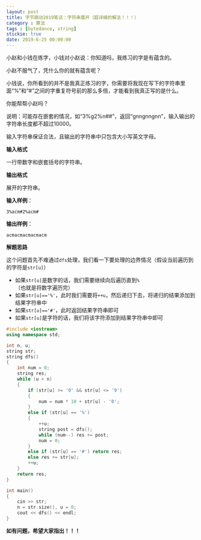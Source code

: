 ```yaml
---
layout: post
title: 字节跳动2019笔试：字符串展开（超详细的解法！！！）
category : 算法
tags : [bytedance, string]
stickie: true
date: 2019-6-25 00:00:00
---
```


小赵和小钱在练字，小钱对小赵说：你知道吗，我练习的字是有蕴含的。

小赵不服气了，凭什么你的就有蕴含呢？

小钱说，你所看到的并不是我真正练习的字，你需要将我现在写下的字符串里面“%”和“#”之间的字重复符号前的那么多倍，才能看到我真正写的是什么。

你能帮帮小赵吗？

说明：可能存在嵌套的情况，如“3%g2%n##”，返回“gnngnngnn”，输入输出的字符串长度都不超过10000。

输入字符串保证合法，且输出的字符串中只包含大小写英文字母。

**输入格式**

一行带数字和嵌套括号的字符串。

**输出格式**

展开的字符串。

**输入样例**：

```
3%acm#2%acm#
```

**输出样例**：

```
acmacmacmacmacm
```

**解题思路**

这个问题首先不难通过`dfs`处理，我们看一下要处理的边界情况（假设当前遍历到的字符是`str[u]`）

- 如果`str[u]`是数字的话，我们需要继续向后遍历直到`%`（也就是将数字遍历完）
- 如果`str[u]=='%'`，此时我们需要将`++u`，然后递归下去，将递归的结果添加到结果字符串中
- 如果`str[u]=='#'`，此时返回结果字符串即可
- 如果`str[u]`是字符的话，我们将该字符添加到结果字符串中即可

```cpp
#include <iostream>
using namespace std;

int n, u;
string str;
string dfs()
{
    int num = 0;
    string res;
    while (u < n)
    {
        if (str[u] >= '0' && str[u] <= '9')
        {
            num = num * 10 + str[u] - '0';
        }
        else if (str[u] == '%')
        {
            ++u;
            string post = dfs();
            while (num--) res += post;
            num = 0;
        }
        else if (str[u] == '#') return res;
        else res += str[u];
        ++u;
    }
    return res;
}

int main()
{
    cin >> str;
    n = str.size(), u = 0;
    cout << dfs() << endl;
}
```

**如有问题，希望大家指出！！！**